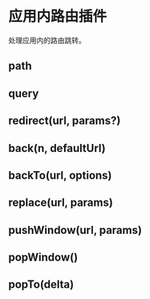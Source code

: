 # 应用内路由插件

处理应用内的路由跳转。

## path

## query

## redirect(url, params?)

## back(n, defaultUrl)

## backTo(url, options)

## replace(url, params)

## pushWindow(url, params)

## popWindow()

## popTo(delta)
